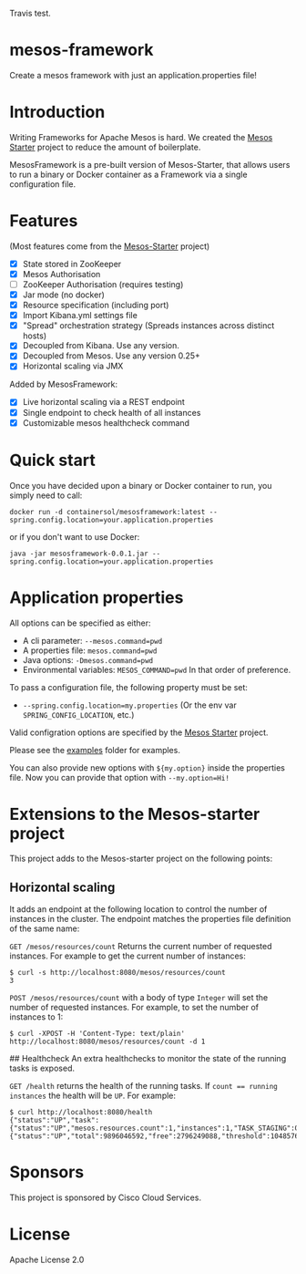 Travis test.

# mesos-framework
Create a mesos framework with just an application.properties file!

# Introduction
Writing Frameworks for Apache Mesos is hard. We created the [Mesos Starter](www.github.com/containersolutions/mesos-starter) project to reduce the amount of boilerplate.

MesosFramework is a pre-built version of Mesos-Starter, that allows users to run a binary or Docker container as a Framework via a single configuration file.

# Features
(Most features come from the [Mesos-Starter](https://github.com/ContainerSolutions/mesos-starter) project)

- [x] State stored in ZooKeeper
- [x] Mesos Authorisation
- [ ] ZooKeeper Authorisation (requires testing)
- [x] Jar mode (no docker)
- [x] Resource specification (including port)
- [x] Import Kibana.yml settings file
- [x] "Spread" orchestration strategy (Spreads instances across distinct hosts)
- [x] Decoupled from Kibana. Use any version.
- [x] Decoupled from Mesos. Use any version 0.25+
- [x] Horizontal scaling via JMX

Added by MesosFramework:
- [x] Live horizontal scaling via a REST endpoint
- [x] Single endpoint to check health of all instances
- [x] Customizable mesos healthcheck command

# Quick start
Once you have decided upon a binary or Docker container to run, you simply need to call:

`docker run -d containersol/mesosframework:latest --spring.config.location=your.application.properties`

or if you don't want to use Docker:

`java -jar mesosframework-0.0.1.jar --spring.config.location=your.application.properties`

# Application properties
All options can be specified as either:
- A cli parameter: `--mesos.command=pwd`
- A properties file: `mesos.command=pwd`
- Java options: `-Dmesos.command=pwd`
- Environmental variables: `MESOS_COMMAND=pwd`
In that order of preference.

To pass a configuration file, the following property must be set:
- `--spring.config.location=my.properties` (Or the env var `SPRING_CONFIG_LOCATION`, etc.)

Valid configration options are specified by the [Mesos Starter](www.github.com/containersolutions/mesos-starter) project.

Please see the [examples](./docs/examples) folder for examples.

You can also provide new options with `${my.option}` inside the properties file. Now you can provide that option with `--my.option=Hi!`

# Extensions to the Mesos-starter project
This project adds to the Mesos-starter project on the following points:

## Horizontal scaling
It adds an endpoint at the following location to control the number of instances in the cluster. The endpoint matches the properties file definition of the same name:

`GET /mesos/resources/count` Returns the current number of requested instances. For example to get the current number of instances:

```
$ curl -s http://localhost:8080/mesos/resources/count
3
```

`POST /mesos/resources/count` with a body of type `Integer` will set the number of requested instances. For example, to set the number of instances to 1:

```
$ curl -XPOST -H 'Content-Type: text/plain' http://localhost:8080/mesos/resources/count -d 1
```

## Healthcheck
An extra healthchecks to monitor the state of the running tasks is exposed.
 
`GET /health` returns the health of the running tasks. If `count == running instances` the health will be `UP`. For example:
 
```
$ curl http://localhost:8080/health
{"status":"UP","task":{"status":"UP","mesos.resources.count":1,"instances":1,"TASK_STAGING":0,"TASK_STARTING":0,"TASK_RUNNING":3,"TASK_KILLING":0,"TASK_FINISHED":0,"TASK_FAILED":0,"TASK_KILLED":0,"TASK_LOST":0,"TASK_ERROR":0},"diskSpace":{"status":"UP","total":9896046592,"free":2796249088,"threshold":10485760}}%  
```

# Sponsors
This project is sponsored by Cisco Cloud Services.

# License
Apache License 2.0